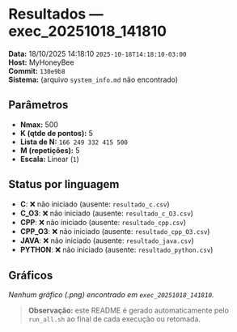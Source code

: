 # Resultados — exec_20251018_141810

**Data:** 18/10/2025 14:18:10  `2025-10-18T14:18:10-03:00`  
**Host:** MyHoneyBee  
**Commit:** `130e9b8`  
**Sistema:** (arquivo `system_info.md` não encontrado)

## Parâmetros
- **Nmax:** 500
- **K (qtde de pontos):** 5
- **Lista de N:** `166 249 332 415 500`
- **M (repetições):** 5
- **Escala:** Linear (`1`)

## Status por linguagem
- **C**: ❌ não iniciado (ausente: `resultado_c.csv`)
- **C_O3**: ❌ não iniciado (ausente: `resultado_c_O3.csv`)
- **CPP**: ❌ não iniciado (ausente: `resultado_cpp.csv`)
- **CPP_O3**: ❌ não iniciado (ausente: `resultado_cpp_O3.csv`)
- **JAVA**: ❌ não iniciado (ausente: `resultado_java.csv`)
- **PYTHON**: ❌ não iniciado (ausente: `resultado_python.csv`)

## Gráficos
_Nenhum gráfico (.png) encontrado em `exec_20251018_141810`._

> **Observação:** este README é gerado automaticamente pelo `run_all.sh` ao final de cada execução ou retomada.
